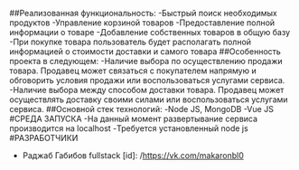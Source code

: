 ##Реализованная функциональность:
-Быстрый поиск необходимых продуктов
-Управление корзиной товаров
-Предоставление полной информации о товаре
-Добавление собственных товаров в общую базу
-При покупке товара пользователь будет располагать полной информацией о стоимости доставки и самого товара
##Особенность проекта в следующем:
-Наличие выбора по осуществлению продажи товара. Продавец может связаться с покупателем напрямую и обговорить условия продажи или воспользоваться услугами сервиса.
-Наличие выбора между способом доставки товара. Продавец может осуществлять доставку своими силами или воспользоваться услугами сервиса.
##Основной стек технологий:
-Node JS, MongoDB
-Vue JS
#СРЕДА ЗАПУСКА
-На данный момент развертывание сервиса производится на localhost 
-Требуется установленный node js
#РАЗРАБОТЧИКИ
- Раджаб Габибов fullstack [id]: /https://vk.com/makaronbl0
